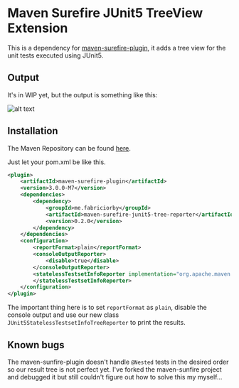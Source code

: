# Maven Surefire JUnit5 TreeView Extension

This is a dependency for [maven-surefire-plugin](https://maven.apache.org/surefire/maven-surefire-plugin/), it adds a tree view for the unit tests executed using JUnit5.

## Output

It's in WIP yet, but the output is something like this:

![alt text](https://i.imgur.com/qMb4eoC.png "output")

## Installation

The Maven Repository can be found [here](https://mvnrepository.com/artifact/me.fabriciorby/maven-surefire-junit5-tree-reporter).

Just let your pom.xml be like this.

```xml
<plugin>
    <artifactId>maven-surefire-plugin</artifactId>
    <version>3.0.0-M7</version>
    <dependencies>
        <dependency>
            <groupId>me.fabriciorby</groupId>
            <artifactId>maven-surefire-junit5-tree-reporter</artifactId>
            <version>0.2.0</version>
        </dependency>
    </dependencies>
    <configuration>
        <reportFormat>plain</reportFormat>
        <consoleOutputReporter>
            <disable>true</disable>
        </consoleOutputReporter>
        <statelessTestsetInfoReporter implementation="org.apache.maven.plugin.surefire.extensions.junit5.JUnit5StatelessTestsetInfoTreeReporter">
        </statelessTestsetInfoReporter>
    </configuration>
</plugin>
```

The important thing here is to set ``reportFormat`` as ``plain``, disable the console output and use our new class ``JUnit5StatelessTestsetInfoTreeReporter`` to print the results.

## Known bugs

The maven-sunfire-plugin doesn't handle ``@Nested`` tests in the desired order so our result tree is not perfect yet. I've forked the maven-sunfire project and debugged it but still couldn't figure out how to solve this my myself...
